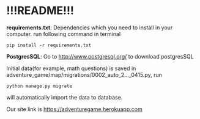 # !!!README!!! #

**requirements.txt**: Dependencies which you need to install in your computer.
run following command in terminal
```
pip install -r requirements.txt
```


**PostgresSQL**: Go to http://www.postgresql.org/ to download postgresSQL


Initial data(for example, math questions) is saved in adventure_game/map/migrations/0002_auto_2..._0415.py, run
```
python manage.py migrate
```
will automatically import the data to database.



Our site link is https://adventuregame.herokuapp.com